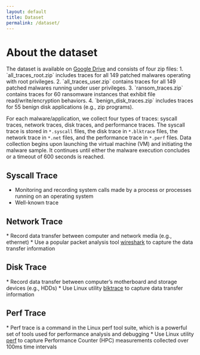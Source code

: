 ```yaml
---
layout: default
title: Dataset
permalink: /dataset/
---
```

<h1>About the dataset</h1>
The dataset is available on <a href="https://drive.google.com/drive/folders/1TwZ_vwJQ6tWXgcp6E0DyBUqqkUBJG24W?usp=drive_link">Google Drive</a> and consists of four zip files:
1. `all_traces_root.zip` includes traces for all 149 patched malwares operating with root privileges. 
2. `all_traces_user.zip` contains traces for all 149 patched malwares running under user privileges. 
3. `ransom_traces.zip` contains traces for 60 ransomware instances that exhibit file read/write/encryption behaviors. 
4. `benign_disk_traces.zip` includes traces for 55 benign disk applications (e.g., zip programs).


For each malware/application, we collect four types of traces: syscall traces, network traces, disk traces, and performance traces. The syscall trace is stored in `*.syscall` files, the disk trace in `*.blktrace` files, the network trace in `*.net` files, and the performance trace in `*.perf` files. Data collection begins upon launching the virtual machine (VM) and initiating the malware sample. It continues until either the malware execution concludes or a timeout of 600 seconds is reached.

<h2>Syscall Trace</h2>

* Monitoring and recording system calls made by a process or processes running on an operating system 
* Well-known trace

<h2>Network Trace</h2>
* Record data transfer between computer and network media (e.g., ethernet)
* Use a popular packet analysis tool <a href="https://www.wireshark.org/">wireshark</a> to capture the data transfer information

<h2>Disk Trace</h2>
* Record data transfer between computer’s motherboard and storage devices (e.g., HDDs)
* Use Linux utility <a href="https://linux.die.net/man/8/blktrace">blktrace</a> to capture data transfer information


<h2>Perf Trace</h2>
* Perf trace is a command in the Linux perf tool suite, which is a powerful set of tools used for performance analysis and debugging  
* Use Linux utility <a href="https://perf.wiki.kernel.org/index.php/Main_Page">perf</a> to capture Performance Counter (HPC) measurements collected over 100ms time intervals



